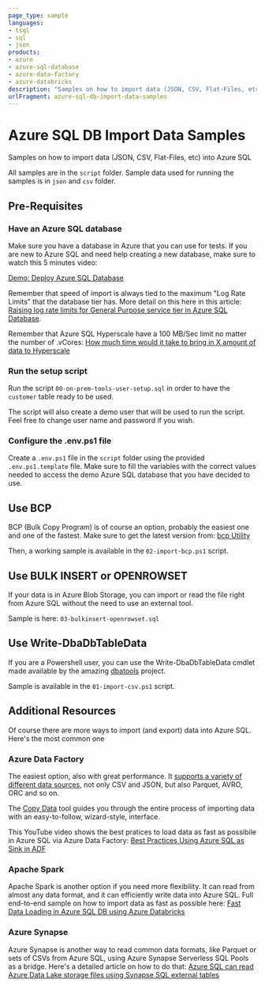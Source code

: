 ```yaml
---
page_type: sample
languages:
- tsql
- sql
- json
products:
- azure
- azure-sql-database
- azure-data-factory
- azure-databricks
description: "Samples on how to import data (JSON, CSV, Flat-Files, etc) into Azure SQL"
urlFragment: azure-sql-db-import-data-samples
---
```


<!-- 
Guidelines on README format: https://review.docs.microsoft.com/help/onboard/admin/samples/concepts/readme-template?branch=master

Guidance on onboarding samples to docs.microsoft.com/samples: https://review.docs.microsoft.com/help/onboard/admin/samples/process/onboarding?branch=master

Taxonomies for products and languages: https://review.docs.microsoft.com/new-hope/information-architecture/metadata/taxonomies?branch=master
-->

# Azure SQL DB Import Data Samples

Samples on how to import data (JSON, CSV, Flat-Files, etc) into Azure SQL

All samples are in the `script` folder. Sample data used for running the samples is in `json` and `csv` folder.

## Pre-Requisites

### Have an Azure SQL database

Make sure you have a database in Azure that you can use for tests. If you are new to Azure SQL and need help creating a new database, make sure to watch this 5 minutes video:

[Demo: Deploy Azure SQL Database](https://channel9.msdn.com/Series/Azure-SQL-for-Beginners/Demo-Deploy-Azure-SQL-Database-14-of-61)

Remember that speed of import is always tied to the maximum "Log Rate Limits" that the database tier has. More detail on this here in this article: [Raising log rate limits for General Purpose service tier in Azure SQL Database](https://techcommunity.microsoft.com/t5/azure-sql/raising-log-rate-limits-for-general-purpose-service-tier-in/ba-p/1784622). 

Remember that Azure SQL Hyperscale have a 100 MB/Sec limit no matter the number of .vCores: [How much time would it take to bring in X amount of data to Hyperscale](https://docs.microsoft.com/en-us/azure/azure-sql/database/service-tier-hyperscale-frequently-asked-questions-faq#how-much-time-would-it-take-to-bring-in-x-amount-of-data-to-hyperscale)

### Run the setup script

Run the script `00-on-prem-tools-user-setup.sql` in order to have the `customer` table ready to be used.

The script will also create a demo user that will be used to run the script. Feel free to change user name and password if you wish.

### Configure the .env.ps1 file

Create a `.env.ps1` file in the `script` folder using the provided `.env.ps1.template` file. Make sure to fill the variables with the correct values needed to access the demo Azure SQL database that you have decided to use.

## Use BCP

BCP (Bulk Copy Program) is of course an option, probably the easiest one and one of the fastest. Make sure to get the latest version from: [bcp Utility](https://docs.microsoft.com/en-us/sql/tools/bcp-utility?view=sql-server-ver15#download-the-latest-version-of-bcp-utility)

Then, a working sample is available in the `02-import-bcp.ps1` script. 

## Use BULK INSERT or OPENROWSET

If your data is in Azure Blob Storage, you can import or read the file right from Azure SQL without the need to use an external tool.

Sample is here: `03-bulkinsert-openrowset.sql`

## Use Write-DbaDbTableData 

If you are a Powershell user, you can use the Write-DbaDbTableData cmdlet made available by the amazing [dbatools](https://docs.dbatools.io/#Write-DbaDbTableData) project.

Sample is available in the `01-import-csv.ps1` script.

## Additional Resources

Of course there are more ways to import (and export) data into Azure SQL. Here's the most common one 

### Azure Data Factory

The easiest option, also with great performance. It [supports a variety of different data sources](https://docs.microsoft.com/en-us/azure/data-factory/supported-file-formats-and-compression-codecs ), not only CSV and JSON, but also Parquet, AVRO, ORC and so on.

The [Copy Data](https://docs.microsoft.com/en-us/azure/data-factory/tutorial-copy-data-tool) tool guides you through the entire process of importing data with an easy-to-follow, wizard-style, interface.

This YouTube video shows the best pratices to load data as fast as possibile in Azure SQL via Azure Data Factory: [Best Practices Using Azure SQL as Sink in ADF](https://www.youtube.com/watch?v=p0CFHMtGVwM&list=PL3EZ3A8mHh0yrJwK_lnz9_J4cimw9ivYD&index=16)

### Apache Spark

Apache Spark is another option if you need more flexibility. It can read from almost any data format, and it can efficiently write data into Azure SQL. Full end-to-end sample on how to import data as fast as possible here: [Fast Data Loading in Azure SQL DB using Azure Databricks](https://github.com/Azure-Samples/azure-sql-db-databricks/tree/main/)

### Azure Synapse

Azure Synapse is another way to read common data formats, like Parquet or sets of CSVs from Azure SQL, using Azure Synapse Serverless SQL Pools as a bridge. Here's a detailed article on how to do that: [Azure SQL can read Azure Data Lake storage files using Synapse SQL external tables](https://devblogs.microsoft.com/azure-sql/read-azure-storage-files-using-synapse-sql-external-tables/)
